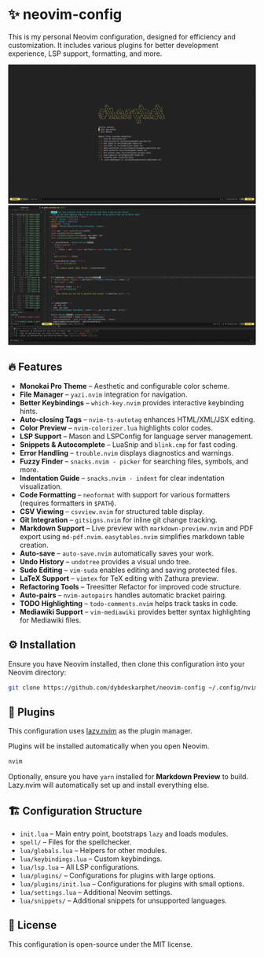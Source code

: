 # ✨ neovim-config

This is my personal Neovim configuration, designed for efficiency and customization. It includes various plugins for better development experience, LSP support, formatting, and more.

<img src="screenshots/initial_screen.png"/>
<img src="screenshots/code_screen.png"/>

## 🔥 Features

- **Monokai Pro Theme** – Aesthetic and configurable color scheme.
- **File Manager** – `yazi.nvim` integration for navigation.
- **Better Keybindings** – `which-key.nvim` provides interactive keybinding hints.
- **Auto-closing Tags** – `nvim-ts-autotag` enhances HTML/XML/JSX editing.
- **Color Preview** – `nvim-colorizer.lua` highlights color codes.
- **LSP Support** – Mason and LSPConfig for language server management.
- **Snippets & Autocomplete** – LuaSnip and `blink.cmp` for fast coding.
- **Error Handling** – `trouble.nvim` displays diagnostics and warnings.
- **Fuzzy Finder** – `snacks.nvim - picker` for searching files, symbols, and more.
- **Indentation Guide** – `snacks.nvim - indent` for clear indentation visualization.
- **Code Formatting** – `neoformat` with support for various formatters (requires formatters in `$PATH`).
- **CSV Viewing** – `csvview.nvim` for structured table display.
- **Git Integration** – `gitsigns.nvim` for inline git change tracking.
- **Markdown Support** – Live preview with `markdown-preview.nvim` and PDF export using `md-pdf.nvim`. `easytables.nvim` simplifies markdown table creation.
- **Auto-save** – `auto-save.nvim` automatically saves your work.
- **Undo History** – `undotree` provides a visual undo tree.
- **Sudo Editing** – `vim-suda` enables editing and saving protected files.
- **LaTeX Support** – `vimtex` for TeX editing with Zathura preview.
- **Refactoring Tools** – Treesitter Refactor for improved code structure.
- **Auto-pairs** – `nvim-autopairs` handles automatic bracket pairing.
- **TODO Highlighting** – `todo-comments.nvim` helps track tasks in code.
- **Mediawiki Support** – `vim-mediawiki` provides better syntax highlighting for Mediawiki files.

## ⚙️ Installation

Ensure you have Neovim installed, then clone this configuration into your Neovim directory:

```sh
git clone https://github.com/dybdeskarphet/neovim-config ~/.config/nvim
```

## 🔌 Plugins

This configuration uses [lazy.nvim](https://github.com/folke/lazy.nvim) as the plugin manager.

Plugins will be installed automatically when you open Neovim.

```sh
nvim
```

Optionally, ensure you have `yarn` installed for **Markdown Preview** to build. Lazy.nvim will automatically set up and install everything else.

## 🏗️ Configuration Structure

- `init.lua` – Main entry point, bootstraps `lazy` and loads modules.
- `spell/` – Files for the spellchecker.
- `lua/globals.lua` – Helpers for other modules.
- `lua/keybindings.lua` – Custom keybindings.
- `lua/lsp.lua` – All LSP configurations.
- `lua/plugins/` – Configurations for plugins with large options.
- `lua/plugins/init.lua` – Configurations for plugins with small options.
- `lua/settings.lua` – Additional Neovim settings.
- `lua/snippets/` – Additional snippets for unsupported languages.

## 📜 License

This configuration is open-source under the MIT license.
